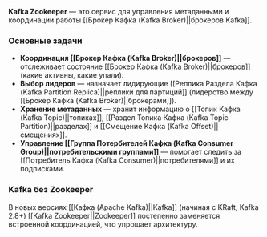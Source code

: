 **Kafka Zookeeper** — это сервис для управления метаданными и координации работы [[Брокер Кафка (Kafka Broker)||брокеров Kafka]].


### Основные задачи

- **Координация [[Брокер Кафка (Kafka Broker)||брокеров]]** — отслеживает состояние [[Брокер Кафка (Kafka Broker)||брокеров]] (какие активны, какие упали).
- **Выбор лидеров** — назначает лидирующие [[Реплика Раздела Кафка (Kafka Partition Replica)||реплики для партиций]] (лидерство между [[Брокер Кафка (Kafka Broker)||брокерами]]).
- **Хранение метаданных** — хранит информацию о [[Топик Кафка (Kafka Topic)||топиках]], [[Раздел Топика Кафка (Kafka Topic Partition)||разделах]] и [[Смещение Кафка (Kafka Offset)||смещениях]].
- **Управление [[Группа Потербителей Кафка (Kafka Consumer Group)||потребительскими группами]]** — помогает следить за [[Потребитель Кафка (Kafka Consumer)||потребителями]] и их подписками.


### Kafka без Zookeeper

В новых версиях [[Кафка (Apache Kafka)||Kafka]] (начиная с KRaft, Kafka 2.8+) [[Kafka Zookeeper||Zookeeper]] постепенно заменяется встроенной координацией, что упрощает архитектуру.
